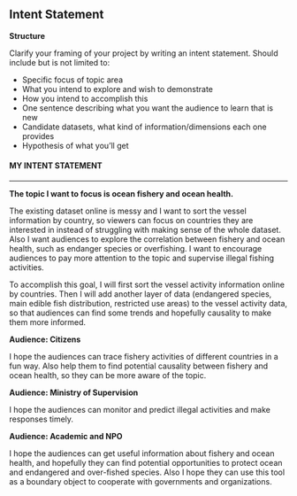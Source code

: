 ## Intent Statement

**Structure**

Clarify your framing of your project by writing an intent statement. Should include but is not limited to:

- Specific focus of topic area
- What you intend to explore and wish to demonstrate
- How you intend to accomplish this
- One sentence describing what you want the audience to learn that is new
- Candidate datasets, what kind of information/dimensions each one provides
- Hypothesis of what you’ll get


#### MY INTENT STATEMENT
-----

**The topic I want to focus is ocean fishery and ocean health.**

The existing dataset online is messy and I want to sort the vessel information by country, so viewers can focus on countries they are interested in instead of struggling with making sense of the whole dataset. Also I want audiences to explore the correlation between fishery and ocean health, such as endanger species or overfishing. I want to encourage audiences to pay more attention to the topic and supervise illegal fishing activities.

To accomplish this goal, I will first sort the vessel activity information online by countries. Then I will add another layer of data (endangered species, main edible fish distribution, restricted use areas) to the vessel activity data, so that audiences can find some trends and hopefully causality to make them more informed.

**Audience: Citizens**

I hope the audiences can trace fishery activities of different countries in a fun way. Also help them to find potential causality between fishery and ocean health, so they can be more aware of the topic.

**Audience: Ministry of Supervision**

I hope the audiences can monitor and predict illegal activities and make responses timely.

**Audience: Academic and NPO**

I hope the audiences can get useful information about fishery and ocean health, and hopefully they can find potential opportunities to protect ocean and endangered and over-fished species. Also I hope they can use this tool as a boundary object to cooperate with governments and organizations.
